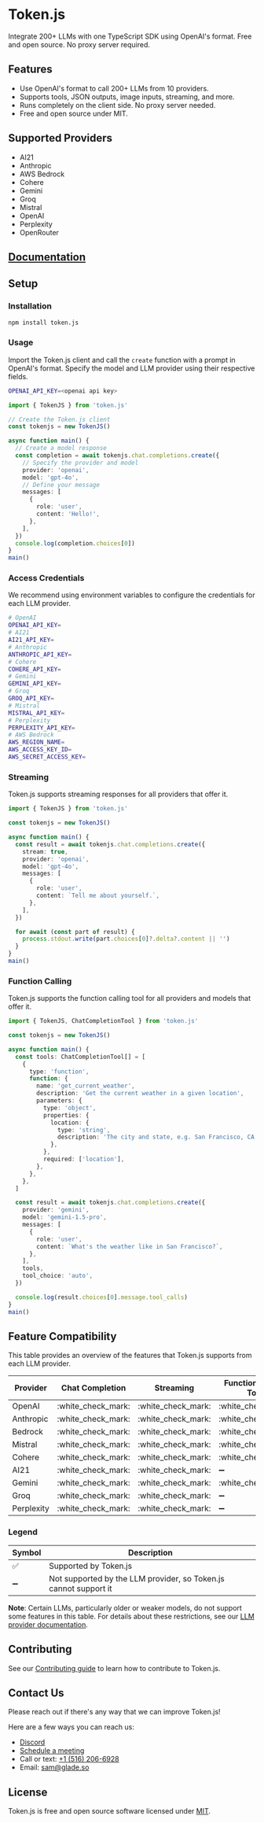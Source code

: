 # Token.js

Integrate 200+ LLMs with one TypeScript SDK using OpenAI's format. Free and open source. No proxy server required.

## Features

* Use OpenAI's format to call 200+ LLMs from 10 providers.
* Supports tools, JSON outputs, image inputs, streaming, and more.
* Runs completely on the client side. No proxy server needed.
* Free and open source under MIT.

## Supported Providers

* AI21
* Anthropic
* AWS Bedrock
* Cohere
* Gemini
* Groq
* Mistral
* OpenAI
* Perplexity
* OpenRouter

## [Documentation](https://docs.tokenjs.ai/)

## Setup

### Installation

```bash
npm install token.js
```

### Usage

Import the Token.js client and call the `create` function with a prompt in OpenAI's format. Specify the model and LLM provider using their respective fields.

```bash
OPENAI_API_KEY=<openai api key>
```
```ts
import { TokenJS } from 'token.js'

// Create the Token.js client
const tokenjs = new TokenJS()

async function main() {
  // Create a model response
  const completion = await tokenjs.chat.completions.create({
    // Specify the provider and model
    provider: 'openai',
    model: 'gpt-4o',
    // Define your message
    messages: [
      {
        role: 'user',
        content: 'Hello!',
      },
    ],
  })
  console.log(completion.choices[0])
}
main()
```

### Access Credentials

We recommend using environment variables to configure the credentials for each LLM provider.

```bash
# OpenAI
OPENAI_API_KEY=
# AI21
AI21_API_KEY=
# Anthropic
ANTHROPIC_API_KEY=
# Cohere
COHERE_API_KEY=
# Gemini
GEMINI_API_KEY=
# Groq
GROQ_API_KEY=
# Mistral
MISTRAL_API_KEY=
# Perplexity
PERPLEXITY_API_KEY=
# AWS Bedrock
AWS_REGION_NAME=
AWS_ACCESS_KEY_ID=
AWS_SECRET_ACCESS_KEY=
```

### Streaming

Token.js supports streaming responses for all providers that offer it.

```ts
import { TokenJS } from 'token.js'

const tokenjs = new TokenJS()

async function main() {
  const result = await tokenjs.chat.completions.create({
    stream: true,
    provider: 'openai',
    model: 'gpt-4o',
    messages: [
      {
        role: 'user',
        content: `Tell me about yourself.`,
      },
    ],
  })

  for await (const part of result) {
    process.stdout.write(part.choices[0]?.delta?.content || '')
  }
}
main()
```

### Function Calling

Token.js supports the function calling tool for all providers and models that offer it.

```ts
import { TokenJS, ChatCompletionTool } from 'token.js'

const tokenjs = new TokenJS()

async function main() {
  const tools: ChatCompletionTool[] = [
    {
      type: 'function',
      function: {
        name: 'get_current_weather',
        description: 'Get the current weather in a given location',
        parameters: {
          type: 'object',
          properties: {
            location: {
              type: 'string',
              description: 'The city and state, e.g. San Francisco, CA',
            },
          },
          required: ['location'],
        },
      },
    },
  ]

  const result = await tokenjs.chat.completions.create({
    provider: 'gemini',
    model: 'gemini-1.5-pro',
    messages: [
      {
        role: 'user',
        content: `What's the weather like in San Francisco?`,
      },
    ],
    tools,
    tool_choice: 'auto',
  })

  console.log(result.choices[0].message.tool_calls)
}
main()
```

## Feature Compatibility

This table provides an overview of the features that Token.js supports from each LLM provider.

| Provider   | Chat Completion           | Streaming            | Function Calling Tool                | JSON Output          | Image Input          |
| ---------- | -------------------- | -------------------- | -------------------- | -------------------- | -------------------- |
| OpenAI     | :white\_check\_mark: | :white\_check\_mark: | :white\_check\_mark: | :white\_check\_mark: | :white\_check\_mark: |
| Anthropic  | :white\_check\_mark: | :white\_check\_mark: | :white\_check\_mark: | :white\_check\_mark: | :white\_check\_mark: |
| Bedrock    | :white\_check\_mark: | :white\_check\_mark: | :white\_check\_mark: | :white\_check\_mark: | :white\_check\_mark: |
| Mistral    | :white\_check\_mark: | :white\_check\_mark: | :white\_check\_mark: | :white\_check\_mark: |  :heavy_minus_sign:  |
| Cohere     | :white\_check\_mark: | :white\_check\_mark: | :white\_check\_mark: |  :heavy_minus_sign:  |  :heavy_minus_sign:  |
| AI21       | :white\_check\_mark: | :white\_check\_mark: |  :heavy_minus_sign:  |  :heavy_minus_sign:  |  :heavy_minus_sign:  |
| Gemini     | :white\_check\_mark: | :white\_check\_mark: | :white\_check\_mark: | :white\_check\_mark: | :white\_check\_mark: |
| Groq       | :white\_check\_mark: | :white\_check\_mark: |  :heavy_minus_sign:  | :white\_check\_mark: |  :heavy_minus_sign:  |
| Perplexity | :white\_check\_mark: | :white\_check\_mark: |  :heavy_minus_sign:  |  :heavy_minus_sign:  |  :heavy_minus_sign:  |

### Legend
| Symbol             | Description                           |
|--------------------|---------------------------------------|
| :white_check_mark: | Supported by Token.js                 |
| :heavy_minus_sign: | Not supported by the LLM provider, so Token.js cannot support it     |

**Note**: Certain LLMs, particularly older or weaker models, do not support some features in this table. For details about these restrictions, see our [LLM provider documentation](https://docs.tokenjs.ai/providers).

## Contributing

See our [Contributing guide](./CONTRIBUTING.md) to learn how to contribute to Token.js.

## Contact Us

Please reach out if there's any way that we can improve Token.js!

Here are a few ways you can reach us:
* [Discord](https://discord.gg/7yb9cM7j4C)
* [Schedule a meeting](https://calendly.com/sam_goldman/tokenjs)
* Call or text: [+1 (516) 206-6928](tel:+15162066928)
* Email: [sam@glade.so](mailto:sam@glade.so)

## License

Token.js is free and open source software licensed under [MIT](https://github.com/token-js/token.js/blob/main/LICENSE).
